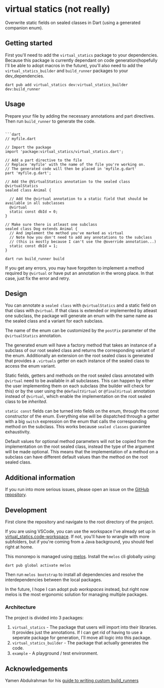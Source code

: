 <!-- 
This README describes the package. If you publish this package to pub.dev,
this README's contents appear on the landing page for your package.

For information about how to write a good package README, see the guide for
[writing package pages](https://dart.dev/tools/pub/writing-package-pages). 

For general information about developing packages, see the Dart guide for
[creating packages](https://dart.dev/guides/libraries/create-packages)
and the Flutter guide for
[developing packages and plugins](https://flutter.dev/to/develop-packages). 
-->

# virtual statics (not really)

Overwrite static fields on sealed classes in Dart (using a generated companion enum).

## Getting started

First you'll need to add the `virtual_statics` package to your dependencies. 
Because this package is currently dependant on code generation(hopefully I'll be able to adopt macros in the future),
you'll also need to add the `virtual_statics_builder` and `build_runner` packages to your dev_dependencies.

```shell
dart pub add virtual_statics dev:virtual_statics_builder dev:build_runner
```

## Usage

Prepare your file by adding the necessary annotations and part directives. 
Then run `build_runner` to generate the code.

```shell

```dart
// myfile.dart

// Import the package
import 'package:virtual_statics/virtual_statics.dart';

// Add a part directive to the file
// Replace 'myfile' with the name of the file you're working on.
// The generated code will then be placed in 'myfile.g.dart'
part 'myfile.g.dart';

// Add the @VirtualStatics annotation to the sealed class
@virtualStatics
sealed class Animal {

  // Add the @virtual annotation to a static field that should be available in all subclasses
  @virtual
  static const dbId = 0;
}

// Make sure there is atleast one subclass
sealed class Dog extends Animal {
  // And implement the method you've marked as virtual
  // Note how you don't need to add any annotations to the subclass
  // (this is mostly because I can't use the @override annotation...)
  static const dbId = 1;
}
```

```shell
dart run build_runner build
```

If you get any errors, you may have forgotten to implement a method required by `@virtual` or have put an annotation in the wrong place.
In that case, just fix the error and retry.

## Design

You can annotate a `sealed class` with `@virtualStatics` and a static field on that class with `@virtual`.
If that class is extended or implemented by atleast one subclass, the package will generate an enum with the same name as the sealed class and a variant for each subclass.

The name of the enum can be customized by the `postFix` parameter of the `@virtualStatics` annotation.

The generated enum will have a factory method that takes an instance of a subclass of our root sealed class and returns the corresponding variant of the enum.
Additionally an extension on the root sealed class is generated that provides a `.virtuals` getter on each instance of the sealed class to access the enum variant.

Static fields, getters and methods on the root sealed class annotated with `@virtual` need to be available in all subclasses.
This can happen by either the user implementing them on each subclass (the builder will check for this)
or by the user using the `@defaultVirtual` or `@finalVirtual` annotation instead of `@virtual`,
which enable the implementation on the root sealed class to be _inherited_.

`static const` fields can be turned into fields on the enum, through the const constructor of the enum.
Everything else will be dispatched through a getter with a big `switch` expression on the enum that calls the corresponding method on the subclass. This works because `sealed classes` guarantee exhaustivity.

Default values for optional method parameters will not be copied from the implementation on the root sealed class, instead the type of the argument will be made optional.
This means that the implementation of a method on a subclass can have different default values than the method on the root sealed class.

## Additional information

If you run into more serious issues, please open an issue on the [GitHub repository](https://github.com/benthillerkus/virtual_statics).

## Development

First clone the repository and navigate to the root directory of the project.

If you are using VSCode, you can use the workspace I've already set up in [virtual_statics.code-workspace](./virtual_statics.code-workspace). If not, you'll have to wrangle with more subfolders, but if you're coming from a Java background, you should feel right at home.

This monorepo is managed using [melos](https://pub.dev/packages/melos).
Install the `melos` cli globally using:

```shell
dart pub global activate melos
```

Then run `melos bootstrap` to install all dependencies and resolve the interdependencies between the local packages.

In the future, I hope I can adopt pub _workspaces_ instead, but right now melos is the most ergonomic
solution for managing multiple packages.

### Architecture

The project is divided into 3 packages:

1. `virtual_statics` - The package that users will import into their libraries. It provides just the annotations. If I can get rid of having to use a seperate package for generation, I'll move all logic into this package.
2. `virtual_statics_builder` - The package that actually generates the code.
3. `example` - A playground / test environment.

## Acknowledgements

Yamen Abdulrahman for his [guide to writing custom build_runners](https://medium.com/@yamen.abd98/code-generator-using-flutter-source-gen-build-runner-9cc1fe0e2ff2)
